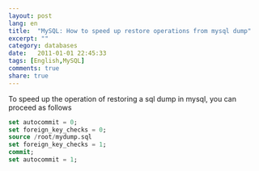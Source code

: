 ```yaml
---
layout: post
lang: en
title:  "MySQL: How to speed up restore operations from mysql dump"
excerpt: ""
category: databases
date:   2011-01-01 22:45:33
tags: [English,MySQL]
comments: true
share: true
---
```


To speed up the operation of restoring a sql dump in mysql, you can proceed as follows

```sql
set autocommit = 0;
set foreign_key_checks = 0;
source /root/mydump.sql
set foreign_key_checks = 1;
commit;
set autocommit = 1;
```
